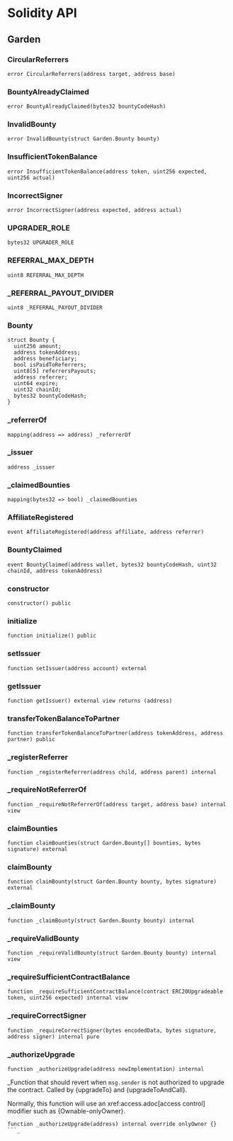 # Solidity API

## Garden

### CircularReferrers

```solidity
error CircularReferrers(address target, address base)
```

### BountyAlreadyClaimed

```solidity
error BountyAlreadyClaimed(bytes32 bountyCodeHash)
```

### InvalidBounty

```solidity
error InvalidBounty(struct Garden.Bounty bounty)
```

### InsufficientTokenBalance

```solidity
error InsufficientTokenBalance(address token, uint256 expected, uint256 actual)
```

### IncorrectSigner

```solidity
error IncorrectSigner(address expected, address actual)
```

### UPGRADER_ROLE

```solidity
bytes32 UPGRADER_ROLE
```

### REFERRAL_MAX_DEPTH

```solidity
uint8 REFERRAL_MAX_DEPTH
```

### _REFERRAL_PAYOUT_DIVIDER

```solidity
uint8 _REFERRAL_PAYOUT_DIVIDER
```

### Bounty

```solidity
struct Bounty {
  uint256 amount;
  address tokenAddress;
  address beneficiary;
  bool isPaidToReferrers;
  uint8[5] referrersPayouts;
  address referrer;
  uint64 expire;
  uint32 chainId;
  bytes32 bountyCodeHash;
}
```

### _referrerOf

```solidity
mapping(address => address) _referrerOf
```

### _issuer

```solidity
address _issuer
```

### _claimedBounties

```solidity
mapping(bytes32 => bool) _claimedBounties
```

### AffiliateRegistered

```solidity
event AffiliateRegistered(address affiliate, address referrer)
```

### BountyClaimed

```solidity
event BountyClaimed(address wallet, bytes32 bountyCodeHash, uint32 chainId, address tokenAddress)
```

### constructor

```solidity
constructor() public
```

### initialize

```solidity
function initialize() public
```

### setIssuer

```solidity
function setIssuer(address account) external
```

### getIssuer

```solidity
function getIssuer() external view returns (address)
```

### transferTokenBalanceToPartner

```solidity
function transferTokenBalanceToPartner(address tokenAddress, address partner) public
```

### _registerReferrer

```solidity
function _registerReferrer(address child, address parent) internal
```

### _requireNotReferrerOf

```solidity
function _requireNotReferrerOf(address target, address base) internal view
```

### claimBounties

```solidity
function claimBounties(struct Garden.Bounty[] bounties, bytes signature) external
```

### claimBounty

```solidity
function claimBounty(struct Garden.Bounty bounty, bytes signature) external
```

### _claimBounty

```solidity
function _claimBounty(struct Garden.Bounty bounty) internal
```

### _requireValidBounty

```solidity
function _requireValidBounty(struct Garden.Bounty bounty) internal view
```

### _requireSufficientContractBalance

```solidity
function _requireSufficientContractBalance(contract ERC20Upgradeable token, uint256 expected) internal view
```

### _requireCorrectSigner

```solidity
function _requireCorrectSigner(bytes encodedData, bytes signature, address signer) internal pure
```

### _authorizeUpgrade

```solidity
function _authorizeUpgrade(address newImplementation) internal
```

_Function that should revert when `msg.sender` is not authorized to upgrade the contract. Called by
{upgradeTo} and {upgradeToAndCall}.

Normally, this function will use an xref:access.adoc[access control] modifier such as {Ownable-onlyOwner}.

```solidity
function _authorizeUpgrade(address) internal override onlyOwner {}
```_

